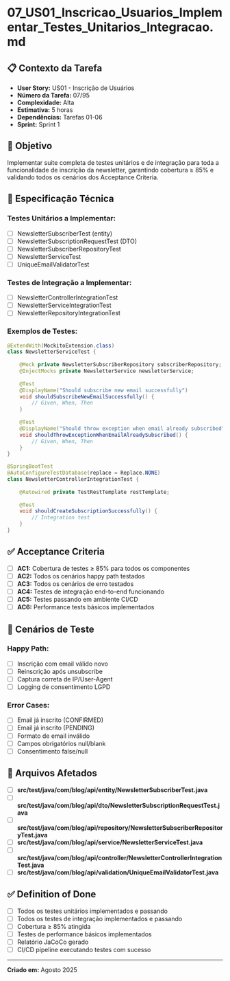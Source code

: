 # 07_US01_Inscricao_Usuarios_Implementar_Testes_Unitarios_Integracao.md

## 📋 Contexto da Tarefa
- **User Story:** US01 - Inscrição de Usuários
- **Número da Tarefa:** 07/95
- **Complexidade:** Alta
- **Estimativa:** 5 horas
- **Dependências:** Tarefas 01-06
- **Sprint:** Sprint 1

## 🎯 Objetivo
Implementar suite completa de testes unitários e de integração para toda a funcionalidade de inscrição da newsletter, garantindo cobertura ≥ 85% e validando todos os cenários dos Acceptance Criteria.

## 📝 Especificação Técnica

### **Testes Unitários a Implementar:**
- [ ] NewsletterSubscriberTest (entity)
- [ ] NewsletterSubscriptionRequestTest (DTO)
- [ ] NewsletterSubscriberRepositoryTest
- [ ] NewsletterServiceTest
- [ ] UniqueEmailValidatorTest

### **Testes de Integração a Implementar:**
- [ ] NewsletterControllerIntegrationTest
- [ ] NewsletterServiceIntegrationTest
- [ ] NewsletterRepositoryIntegrationTest

### **Exemplos de Testes:**
```java
@ExtendWith(MockitoExtension.class)
class NewsletterServiceTest {
    
    @Mock private NewsletterSubscriberRepository subscriberRepository;
    @InjectMocks private NewsletterService newsletterService;
    
    @Test
    @DisplayName("Should subscribe new email successfully")
    void shouldSubscribeNewEmailSuccessfully() {
        // Given, When, Then
    }
    
    @Test
    @DisplayName("Should throw exception when email already subscribed")
    void shouldThrowExceptionWhenEmailAlreadySubscribed() {
        // Given, When, Then
    }
}

@SpringBootTest
@AutoConfigureTestDatabase(replace = Replace.NONE)
class NewsletterControllerIntegrationTest {
    
    @Autowired private TestRestTemplate restTemplate;
    
    @Test
    void shouldCreateSubscriptionSuccessfully() {
        // Integration test
    }
}
```

## ✅ Acceptance Criteria
- [ ] **AC1:** Cobertura de testes ≥ 85% para todos os componentes
- [ ] **AC2:** Todos os cenários happy path testados
- [ ] **AC3:** Todos os cenários de erro testados
- [ ] **AC4:** Testes de integração end-to-end funcionando
- [ ] **AC5:** Testes passando em ambiente CI/CD
- [ ] **AC6:** Performance tests básicos implementados

## 🧪 Cenários de Teste

### **Happy Path:**
- [ ] Inscrição com email válido novo
- [ ] Reinscrição após unsubscribe
- [ ] Captura correta de IP/User-Agent
- [ ] Logging de consentimento LGPD

### **Error Cases:**
- [ ] Email já inscrito (CONFIRMED)
- [ ] Email já inscrito (PENDING)
- [ ] Formato de email inválido
- [ ] Campos obrigatórios null/blank
- [ ] Consentimento false/null

## 🔗 Arquivos Afetados
- [ ] **src/test/java/com/blog/api/entity/NewsletterSubscriberTest.java**
- [ ] **src/test/java/com/blog/api/dto/NewsletterSubscriptionRequestTest.java**
- [ ] **src/test/java/com/blog/api/repository/NewsletterSubscriberRepositoryTest.java**
- [ ] **src/test/java/com/blog/api/service/NewsletterServiceTest.java**
- [ ] **src/test/java/com/blog/api/controller/NewsletterControllerIntegrationTest.java**
- [ ] **src/test/java/com/blog/api/validation/UniqueEmailValidatorTest.java**

## ✅ Definition of Done
- [ ] Todos os testes unitários implementados e passando
- [ ] Todos os testes de integração implementados e passando
- [ ] Cobertura ≥ 85% atingida
- [ ] Testes de performance básicos implementados
- [ ] Relatório JaCoCo gerado
- [ ] CI/CD pipeline executando testes com sucesso

---

**Criado em:** Agosto 2025